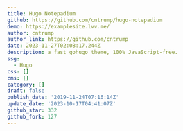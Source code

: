 ```yaml
---
title: Hugo Notepadium
github: https://github.com/cntrump/hugo-notepadium
demo: https://examplesite.lvv.me/
author: cntrump
author_link: https://github.com/cntrump
date: 2023-11-27T02:08:17.244Z
description: a fast gohugo theme, 100% JavaScript-free.
ssg:
  - Hugo
css: []
cms: []
category: []
draft: false
publish_date: '2019-11-24T07:16:14Z'
update_date: '2023-10-17T04:41:07Z'
github_star: 332
github_fork: 127
---
```

